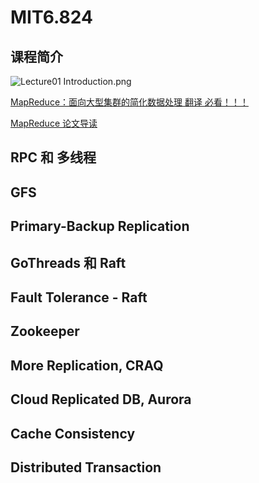 # MIT6.824

## 课程简介

![Lecture01 Introduction.png](https://s2.loli.net/2022/09/16/tu6Uq1r8XmVSLDs.png)

[MapReduce：面向大型集群的简化数据处理 翻译 必看！！！](https://ipb8bic1pz.feishu.cn/docs/doccnCs3rE2PiBdxXC5k7Qllg8b)

[MapReduce 论文导读](https://hardcore.feishu.cn/docs/doccnxwr1i2y3Ak3WXmFlWLaCbh)



## RPC 和 多线程



## GFS



## Primary-Backup Replication



## GoThreads 和 Raft



## Fault Tolerance - Raft



## Zookeeper



## More Replication, CRAQ



## Cloud Replicated DB, Aurora



## Cache Consistency



## Distributed Transaction

